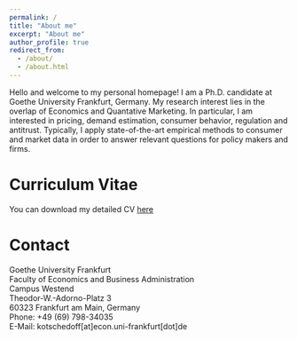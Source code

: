 ```yaml
---
permalink: /
title: "About me"
excerpt: "About me"
author_profile: true
redirect_from: 
  - /about/
  - /about.html
---
```


Hello and welcome to my personal homepage! I am a Ph.D. candidate at Goethe University Frankfurt, Germany. My research interest lies in the overlap of Economics and Quantative Marketing. In particular, I am interested in pricing, demand estimation,  consumer behavior, regulation and antitrust. Typically, I apply state-of-the-art empirical methods to consumer and market data in order to answer relevant questions for policy makers and firms.


Curriculum Vitae
======

You can download my detailed CV [here](http://kotsche.github.io/files/CV_Homepage.pdf)

Contact
======



Goethe University Frankfurt  
Faculty of Economics and Business Administration  
Campus Westend  
Theodor-W.-Adorno-Platz 3  
60323 Frankfurt am Main, Germany  
Phone:	+49 (69) 798-34035  
E-Mail:	kotschedoff[at]econ.uni-frankfurt[dot]de   
 
